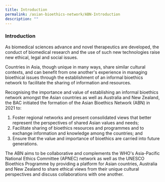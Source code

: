 ```yaml
---
title: Introduction
permalink: /asian-bioethics-network/ABN-Introduction
description: ""
---
```

### **Introduction**

As biomedical sciences advance and novel therapeutics are developed, the conduct of biomedical research and the use of such new technologies raise new ethical, legal and social issues.  

Countries in Asia, though unique in many ways, share similar cultural contexts, and can benefit from one another's experience in managing bioethical issues through the establishment of an informal bioethics network to facilitate the sharing of information and resources.  

Recognising the importance and value of establishing an informal bioethics network amongst the Asian countries as well as Australia and New Zealand, the BAC initiated the formation of the Asian Bioethics Network (ABN) in 2021 to:  
1. Foster regional networks and present consolidated views that better represent the perspectives of shared Asian values and needs;  
2. Facilitate sharing of bioethics resources and programmes and to exchange information and knowledge among the countries; and  
3. Ensure that the value and importance of bioethics are carried into future generations.  
		
The ABN aims to be collaborative and complements the WHO's Asia-Pacific National Ethics Committee (APNEC) network as well as the UNESCO Bioethics Programme by providing a platform for Asian countries, Australia and New Zealand to share ethical views from their unique cultural perspectives and discuss collaborations with one another.